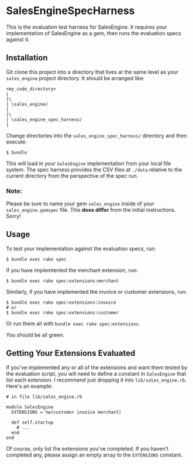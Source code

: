 # SalesEngineSpecHarness

This is the evaluation test harness for SalesEngine. It requires your implementation of SalesEngine as a gem, then runs the evaluation specs against it.

## Installation

Git clone this project into a directory that lives at the same level as your `sales_engine` project directory. It should be arranged like:

    <my_code_directory>
    |
    |\
    | \sales_engine/
    |
    |\
    | \sales_engine_spec_harness/
    |

Change directories into the `sales_engine_spec_harness/` directory and then execute:

    $ bundle

This will load in your `SalesEngine` implementation from your local file system. The spec harness provides the CSV files at `./data` relative to the current directory from the perspective of the spec run.

### Note:

Please be sure to name your gem `sales_engine` inside of your `sales_engine.gemspec` file. This **does differ** from the initial instructions. Sorry!


## Usage

To test your implementation against the evaluation specs, run:

    $ bundle exec rake spec

If you have implemtented the merchant extension, run:

    $ bundle exec rake spec:extensions:merchant

Similarly, if you have implemented the invoice or customer extensions, run:

    $ bundle exec rake spec:extensions:invoice
    # or
    $ bundle exec rake spec:extensions:customer

Or run them all with `bundle exec rake spec:extensions`.

You should be all green.

## Getting Your Extensions Evaluated

If you've implemented any or all of the extensions and want them tested by the evaluation script, you will need to define a constant in `SalesEngine` that list each extension. I recommend just dropping it into `lib/sales_engine.rb`. Here's an example:

    # in file lib/sales_engine.rb

    module SalesEngine
      EXTENSIONS = %w(customer invoice merchant)

      def self.startup
        # ...
      end
    end

Of course, only list the extensions you've completed. If you haven't completed any, please assign an empty array to the `EXTENSIONS` constant.
